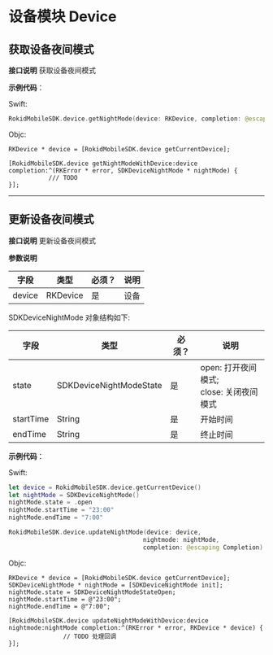 # 设备模块 Device

## 获取设备夜间模式

 **接口说明**
 获取设备夜间模式

 **示例代码**：
 
 Swift:

```swift
RokidMobileSDK.device.getNightMode(device: RKDevice, completion: @escaping (_ error: RKError?, _ nightMode: SDKDeviceNightMode?) -> Void)
```

Objc:
 
 ```objc
 RKDevice * device = [RokidMobileSDK.device getCurrentDevice];
            
[RokidMobileSDK.device getNightModeWithDevice:device completion:^(RKError * error, SDKDeviceNightMode * nightMode) {
            /// TODO
}];
 ```

---
 
## 更新设备夜间模式

 **接口说明**
 更新设备夜间模式
 
 **参数说明**

| 字段    | 类型   | 必须？| 说明 |
| ------ | ----- | ----- | ----- |
| device | RKDevice | 是 | 设备 |

SDKDeviceNightMode 对象结构如下:

| 字段    | 类型   | 必须？| 说明 |
| ------ | ----- | ----- | ----- |
| state | SDKDeviceNightModeState | 是 | open: 打开夜间模式; </br> close: 关闭夜间模式 |
| startTime | String | 是 | 开始时间 |
| endTime | String | 是 | 终止时间 |

 **示例代码**：
 
 Swift:
 
 ```swift
 let device = RokidMobileSDK.device.getCurrentDevice()
 let nightMode = SDKDeviceNightMode()
 nightMode.state = .open
 nightMode.startTime = "23:00"
 nightMode.endTime = "7:00"
 
 RokidMobileSDK.device.updateNightMode(device: device,
                                      nightmode: nightMode,
                                      completion: @escaping Completion) {
 ```
 
 Objc:
 
 ```objc
 RKDevice * device = [RokidMobileSDK.device getCurrentDevice];
 SDKDeviceNightMode * nightMode = [SDKDeviceNightMode init];
 nightMode.state = SDKDeviceNightModeStateOpen;
 nightMode.startTime = @"23:00";
 nightMode.endTime = @"7:00";
            
 [RokidMobileSDK.device updateNightModeWithDevice:device nightmode:nightMode completion:^(RKError * error, RKDevice * device) {
                // TODO 处理回调
 }];
 ```


